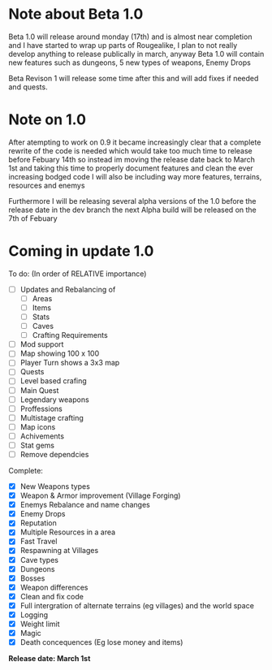 # Note about Beta 1.0
Beta 1.0 will release around monday (17th) and is almost near completion and I have started to wrap up parts of Rougealike, I plan to not really develop anything to release publically in march, anyway Beta 1.0 will contain new features such as dungeons, 5 new types of weapons, Enemy Drops

Beta Revison 1 will release some time after this and will add fixes if needed and quests.


# Note on 1.0
After atempting to work on 0.9 it became increasingly clear that a complete rewrite of the code is needed which would take too much time to release before Febuary 14th so instead im moving the release date back to March 1st and taking this time to properly document features and clean the ever increasing bodged code I will also be including way more features, terrains, resources and enemys

Furthermore I will be releasing several alpha versions of the 1.0 before the release date in the dev branch the next Alpha build will be released on the 7th of Febuary

# Coming in update 1.0

To do: (In order of RELATIVE importance)
- [ ] Updates and Rebalancing of
  - [ ] Areas
  - [ ] Items
  - [ ] Stats
  - [ ] Caves
  - [ ] Crafting Requirements

- [ ] Mod support
- [ ] Map showing 100 x 100 
- [ ] Player Turn shows a 3x3 map
- [ ] Quests
- [ ] Level based crafing
- [ ] Main Quest
- [ ] Legendary weapons
- [ ] Proffessions
- [ ] Multistage crafting
- [ ] Map icons
- [ ] Achivements
- [ ] Stat gems
- [ ] Remove dependcies

Complete:
- [x] New Weapons types
- [x] Weapon &  Armor improvement (Village Forging)
- [x] Enemys Rebalance and name changes
- [x] Enemy Drops
- [x] Reputation
- [x] Multiple Resources in a area
- [x] Fast Travel
- [x] Respawning at Villages
- [x] Cave types
- [x] Dungeons
- [x] Bosses
- [x] Weapon differences
- [x] Clean and fix code
- [x] Full intergration of alternate terrains (eg villages) and the world space
- [x] Logging
- [x] Weight limit
- [x] Magic
- [x] Death concequences (Eg lose money and items)

__Release date:  March 1st__
